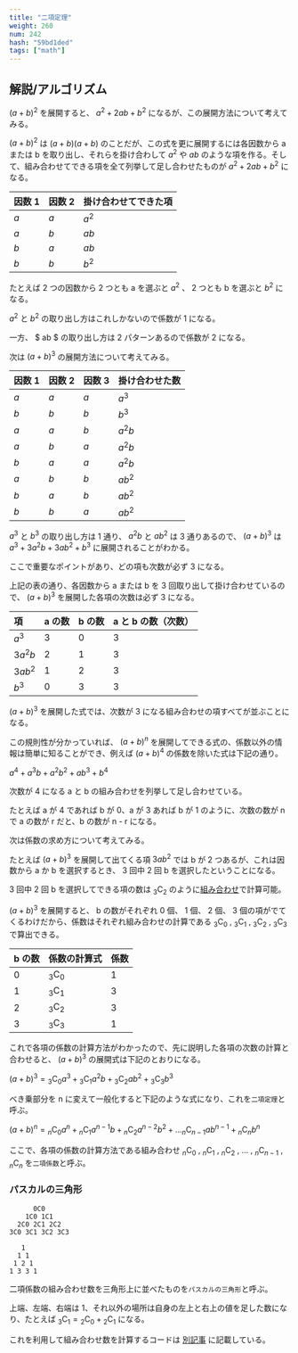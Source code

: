 ```yaml
---
title: "二項定理"
weight: 260
num: 242
hash: "59bd1ded"
tags: ["math"]
---
```


## 解説/アルゴリズム

$(a+b)^2$ を展開すると、 $a^2 + 2ab + b^2$ になるが、この展開方法について考えてみる。

$(a+b)^2$ は $(a+b)(a+b)$ のことだが、この式を更に展開するには各因数から a または b を取り出し、それらを掛け合わして $a^2$ や $ab$ のような項を作る。そして、組み合わせてできる項を全て列挙して足し合わせたものが $a^2 + 2ab + b^2$ になる。

| 因数 1 | 因数 2 | 掛け合わせてできた項 |
| :----- | :----- | :------------------- |
| $a$    | $a$    | $a^2$                |
| $a$    | $b$    | $ab$                 |
| $b$    | $a$    | $ab$                 |
| $b$    | $b$    | $b^2$                |

たとえば 2 つの因数から 2 つとも a を選ぶと $a^2$ 、 2 つとも b を選ぶと $b^2$ になる。

$a^2$ と $b^2$ の取り出し方はこれしかないので係数が 1 になる。

一方、 $ ab $ の取り出し方は 2 パターンあるので係数が 2 になる。

次は $(a+b)^3$ の展開方法について考えてみる。

| 因数 1 | 因数 2 | 因数 3 | 掛け合わせた数 |
| :----- | :----- | :----- | :------------- |
| $a$    | $a$    | $a$    | $a^3$          |
| $b$    | $b$    | $b$    | $b^3$          |
| $a$    | $a$    | $b$    | $a^2b$         |
| $a$    | $b$    | $a$    | $a^2b$         |
| $b$    | $a$    | $a$    | $a^2b$         |
| $a$    | $b$    | $b$    | $ab^2$         |
| $b$    | $a$    | $b$    | $ab^2$         |
| $b$    | $b$    | $a$    | $ab^2$         |

$a^3$ と $b^3$ の取り出し方は 1 通り、 $a^2b$ と $ab^2$ は 3 通りあるので、 $(a+b)^3$ は $a^3 + 3a^2b + 3ab^2 + b^3$ に展開されることがわかる。

ここで重要なポイントがあり、どの項も次数が必ず 3 になる。

上記の表の通り、各因数から a または b を 3 回取り出して掛け合わせているので、 $(a+b)^3$ を展開した各項の次数は必ず 3 になる。

| 項      | a の数 | b の数 | a と b の数（次数） |
| :------ | :----- | :----- | :------------------ |
| $a^3$   | 3      | 0      | 3                   |
| $3a^2b$ | 2      | 1      | 3                   |
| $3ab^2$ | 1      | 2      | 3                   |
| $b^3$   | 0      | 3      | 3                   |

$(a+b)^3$ を展開した式では、次数が 3 になる組み合わせの項すべてが並ぶことになる。

この規則性が分かっていれば、 $(a+b)^n$ を展開してできる式の、係数以外の情報は簡単に知ることができ、例えば $(a+b)^4$ の係数を除いた式は下記の通り。

$a^4 + a^3b + a^2b^2 + ab^3 + b^4$

次数が 4 になる a と b の組み合わせを列挙して足し合わせている。

たとえば a が 4 であれば b が 0、a が 3 あれば b が 1 のように、次数の数が n で a の数が r だと、b の数が n - r になる。

次は係数の求め方について考えてみる。

たとえば $(a+b)^3$ を展開して出てくる項 $3ab^2$ では b が 2 つあるが、これは因数から a か b を選択するとき、 3 回中 2 回 b を選択したということになる。

3 回中 2 回 b を選択してできる項の数は $_3 \mathrm{C} _2$ のように[組み合わせ](/10c33141)で計算可能。

$(a+b)^3$ を展開すると、 b の数がそれぞれ 0 個、 1 個、 2 個、 3 個の項がでてくるわけだから、係数はそれぞれ組み合わせの計算である $_3 \mathrm{C} _0$ , $_3 \mathrm{C} _1$ , $_3 \mathrm{C} _2$ , $_3 \mathrm{C} _3$ で算出できる。

| b の数 | 係数の計算式       | 係数 |
| :----- | :----------------- | :--- |
| 0      | $_3 \mathrm{C} _0$ | 1    |
| 1      | $_3 \mathrm{C} _1$ | 3    |
| 2      | $_3 \mathrm{C} _2$ | 3    |
| 3      | $_3 \mathrm{C} _3$ | 1    |

これで各項の係数の計算方法がわかったので、先に説明した各項の次数の計算と合わせると、 $(a+b)^3$ の展開式は下記のとおりになる。

$(a+b)^3 = {_3 \mathrm{C} _0a^3} + {_3 \mathrm{C} _1a^2b} + {_3 \mathrm{C} _2ab^2} + {_3 \mathrm{C} _3b^3}$

べき乗部分を n に変えて一般化すると下記のような式になり、これを`二項定理`と呼ぶ。

$(a+b)^n = {_n \mathrm{C} _0a^n} + {_n \mathrm{C} _1a^{n-1}b} + {_n \mathrm{C} _2a^{n-2}b^2} + ... {_n \mathrm{C} _{n-1}ab^{n-1}} + {_n \mathrm{C} _nb^n}$

ここで、各項の係数の計算方法である組み合わせ $_n \mathrm{C} _0$ , $_n \mathrm{C} _1$ , $_n \mathrm{C} _2$ , ... , $_n \mathrm{C} _{n-1}$ , $_n \mathrm{C} _n$ を`二項係数`と呼ぶ。

### パスカルの三角形

```text
      0C0
    1C0 1C1
  2C0 2C1 2C2
3C0 3C1 3C2 3C3
```

```text
   1
  1 1
 1 2 1
1 3 3 1
```

二項係数の組み合わせ数を三角形上に並べたものを`パスカルの三角形`と呼ぶ。

上端、左端、右端は 1、それ以外の場所は自身の左上と右上の値を足した数になり、たとえば $_3 \mathrm{C} _1 = {_2\mathrm{C} _0} + {_2 \mathrm{C} _1}$ になる。

これを利用して組み合わせ数を計算するコードは [別記事](/10c33141) に記載している。
